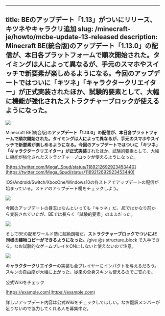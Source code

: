 
---
title: BEのアップデート「1.13」がついにリリース、キツネやキャラクリ追加
slug: /minecraft-je/howto/mcbe-update-13-released
description: Minecraft BE(統合版)のアップデート「1.13.0」の配信が、本日各プラットフォームで順次開始された。タイミングは人によって異なるが、手元のスマホやスイッチで新要素が楽しめるようになる。今回のアップデートではついに「キツネ」「キャラクタークリエイター」が正式実装されたほか、試験的要素として、大幅に機能が強化されたストラクチャーブロックが使えるようになった。
---

![](https://cdn-ak.f.st-hatena.com/images/fotolife/s/sasigume/20210208/20210208105915.png)

Minecraft BE(統合版)の**アップデート「1.13.0」の配信が、本日各プラットフォームで順次開始された。**タイミングは人によって異なるが、手元のスマホやスイッチで新要素が楽しめるようになる。今回のアップデートではついに**「キツネ」「キャラクタークリエイター」が正式実装**されたほか、試験的要素として、大幅に機能が強化されたストラクチャーブロックが使えるようになった。

[https://twitter.com/Mega\_Spud/status/1189212692923453440](https://twitter.com/Mega_Spud/status/1189212692923453440)

iOS/Android/Switch/XboxOne/Windows10の各ストアでアップデートの配信が始まっている。ストアのアップデート欄をチェックしよう。

![](https://cdn-ak.f.st-hatena.com/images/fotolife/s/sasigume/20210208/20210208105915.png)

今回のアップデートの目玉はなんといっても「キツネ」だ。JEではかなり前から実装されていたが、BEでは長らく「試験的要素」のままだった。

![](https://cdn-ak.f.st-hatena.com/images/fotolife/s/sasigume/20210208/20210208102452.png)

そしてBEの配布ワールド勢に超絶朗報だ。**ストラクチャーブロックでついにJE同様の建物コピーができるようになった。**/give @s structure\_block で入手できる。なお試験的なゲームプレイをONにしないと使えないので注意。

![](https://cdn-ak.f.st-hatena.com/images/fotolife/s/sasigume/20210208/20210208121040.jpg)

**キャラクタークリエイター**の実装も全プレイヤーにインパクトを与えるだろう。スキンの自由度が大幅に上がった。従来の全身スキンも使えるのでご安心を。

公式Wikiをチェック

[https://example.com](https://example.com)

詳しいアップデート内容は公式Wikiをチェックしてほしい。なお翻訳メンバーが足りないので協力してくれる人を募集中だ。
